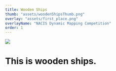 ```yaml
---
title: Wooden Ships
thumb: "assets/woodenShipsThumb.png"
overlay: "assets/first_place.png"
overlayName: "NACIS Dynamic Mapping Competition"
order: 1
---
```



<img src="{{site.url}}/{{page.thumb}}" />

<h1>This is wooden ships.</h1>

